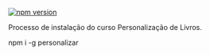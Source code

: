 [![npm version](http://img.shields.io/npm/v/@aprender.digital/personalizar.svg?style=flat)](https://github.com/aprenderdigital/personalizar-instalar "Veja este projeto no npm")

Processo de instalação do curso Personalização de Livros.

npm i -g personalizar
